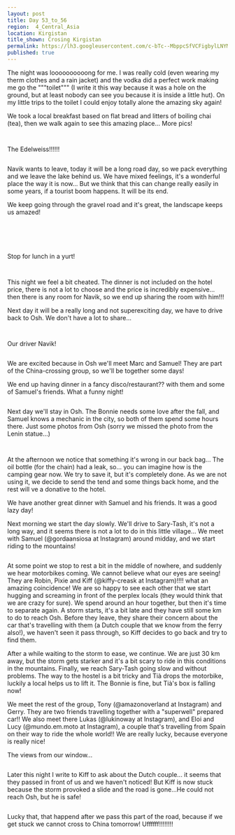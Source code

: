 ```yaml
---
layout: post
title: Day 53_to_56
region:  4_Central_Asia
location: Kirgistan
title_shown: Crosing Kirgistan
permalink: https://lh3.googleusercontent.com/c-bTc--MbppcSfVCFigbylLNYMOqqVV0JdlahW95TKQSuRgPnQ0gAGJzVLKaPBFOqnsKxaEc3UsEUidNAAiuI1pxvtEuPC_t5rDHWQ5THLy9JFSwDa2dGRtYxH-74wcnOjcucnudVXhzD748oBh_cKZhHBc6K-tewTtstftz-RDqS5DJoSkpq89myDiqBm6-OUGnxWM0qiV45f45OccVSVCgb0BCvq915eIqZLth0IdAun1qj0YlLY9iGHZtICUe2GU2tAGQXQ5mN3mFeY_uxYakEeLkU24CuIoMrxzUo9XdgaXpLmkZvqrvVx0kbnLn3mnfzRmoJ7BYMvrcR34TrNNpwWanVdsMqlxJpnZqhJzFlCm44LNZwHH6ghQCMbHEwVGszvt3_e6QHkc87WLjcdO8Jb6UOIziLpp_XDKJzyiOWxz47cemWoQ-jXSKUpE1z2kCgxo9i9FIyLEty7jE6ZrmATrMfpVUvPEH5oK5jSI4B5DJDUC0y0gxMRwrh2RJf30cU-Ae-G7zV-Wv4ySCJhYiQaJfqGxzFYvQrG3q1fSgX1GLk-82EVr_9HtvRub4IORrQ4WGgv-l7nCM0awcB8yEkQjZgDU9xocBMxX4XSuA1BW_WEwA-mLRa_kRinhLS-5yP5x4WuZLMeOKAeQWrevVIL2DZbAIujSmSgNxcKJsg6DNP92MMSLGZw4UjObczz848HFDB72HbgqIggE=w669-h502-no
published: true
---
```


The night was loooooooooong for me. I was really cold (even wearing my therm clothes and a rain jacket) and the vodka did a perfect work making me go the """toilet""" (I write it this way because it was a hole on the ground, but at least nobody can see you because it is inside a little hut). On my little trips to the toilet I could enjoy totally alone the amazing sky again!

We took a local breakfast based on flat bread and litters of boiling chai (tea), then we walk again to see this amazing place... More pics!

<p><a
href="https://lh3.googleusercontent.com/R9P4sYKHlses0zzN5s-8h7Y-IsfReA3iBFUwN4-i_TqlWKa29nEHfBHfIrZCV87zZRntRzLYE5bB--a_BImXdFnCLgZPxxKuDJe4wJUYr-_pdbC8ixEUKWH2BLAv6QRW_1boO3F53qR0kiiVOd0GwBucqugyTRDexSbFrdwxhfqIeWvtLoKzeY54IHPZcssAvmaNY7Ye40bkDKPP3NZZtjkm5H1P12ZODzLKnpd45oDFYbMSxE9HjmRSuQxqOXwjloC9td4eQ4NNhcBPyWm_K-Qw2UmOSjy0cwNAlfIwZ74s8jER8kIk74LqpIUe2vuGNq8Gx8xua1wzKz7wXIJoLsvvPewwaec2y9xdl5oQhTguIgNyS_XfEXknd8IMz6AYD0b7fFMrDrZg63qeSx-RLCzWXgzaj9dU4Sr4i5nn90HTPvvSMtQD3w5OvYtlNHxpV7uoCfQ0F0cdzNCR14pJKjfuX5vUwfQO8P9gFyor3lzjWXvd1PR-KbnDd_HU6wM8YPSsi4RWTLAT9Ay6hyqmK_swQ4_QXTNlaGR2f9u7McuJ68WNYov-GLagBnrks4ZO9saLlEbv23HYf82_WNAlh6NQfJxSsVLExwFUlLJiRlcbydC0-K679HEajc7BrQMIa-8vxR9XWq8EVKPfgnCguMKuaFh4e2apS9t9Tbx8NrqiQ9BmcpEUtFDD7w=w1052-h789-no"><img 
src="https://lh3.googleusercontent.com/R9P4sYKHlses0zzN5s-8h7Y-IsfReA3iBFUwN4-i_TqlWKa29nEHfBHfIrZCV87zZRntRzLYE5bB--a_BImXdFnCLgZPxxKuDJe4wJUYr-_pdbC8ixEUKWH2BLAv6QRW_1boO3F53qR0kiiVOd0GwBucqugyTRDexSbFrdwxhfqIeWvtLoKzeY54IHPZcssAvmaNY7Ye40bkDKPP3NZZtjkm5H1P12ZODzLKnpd45oDFYbMSxE9HjmRSuQxqOXwjloC9td4eQ4NNhcBPyWm_K-Qw2UmOSjy0cwNAlfIwZ74s8jER8kIk74LqpIUe2vuGNq8Gx8xua1wzKz7wXIJoLsvvPewwaec2y9xdl5oQhTguIgNyS_XfEXknd8IMz6AYD0b7fFMrDrZg63qeSx-RLCzWXgzaj9dU4Sr4i5nn90HTPvvSMtQD3w5OvYtlNHxpV7uoCfQ0F0cdzNCR14pJKjfuX5vUwfQO8P9gFyor3lzjWXvd1PR-KbnDd_HU6wM8YPSsi4RWTLAT9Ay6hyqmK_swQ4_QXTNlaGR2f9u7McuJ68WNYov-GLagBnrks4ZO9saLlEbv23HYf82_WNAlh6NQfJxSsVLExwFUlLJiRlcbydC0-K679HEajc7BrQMIa-8vxR9XWq8EVKPfgnCguMKuaFh4e2apS9t9Tbx8NrqiQ9BmcpEUtFDD7w=w1052-h789-no" class="oversize" alt=""></a></p>

<p><a
href="https://lh3.googleusercontent.com/VX5c6jeGYGSHQ-vvX1V6CT-4KLmQ888JrJwP0JmWu4j0S6BXVPbEuNuEBGTrPt76MlYgt4FqiXgPGDu_TjyMUyrQo30pF987bI9caWrbigIaQs7D16utUrrU3927qkbsxkcuMM4qUnmmZo6YmG3jRdkpjmtdz2vDUuWp4IWZ52ttF1gr_Cdy5AF46vOKIBvWKG9eVW0rW6gGbC1Qj1BbwMoKXVaL_rydQR56D7KvLRiShoiIxJY2d4cS8oGEWRdTYEKkP1PmYZVe92-YNTvzWVFPTJVIfcypeEvlWUE0otnVYPDDX1PzwcQ27n1a-EkuVIhgFVyRlcEebOCeJyOV92Y-1oIstSRfLWLxNY0EwNlo9rcQKjp1RJ8RrupLs1Gqv0Wgv_DSDbxj9blpREhwf34skE2ciRK6MiCcl2_XxVIWu5MDn-KUTKrrpCeqUZCslyUSokAZYYECFiwFfLjSIBEoQJefz2kIWMUNzkt42bIpOMXazqnqohUa8lwmdYpz3VaU8ECxQOlFaZGPSvIRuY5pUtf-0v_L810t48Z-uQwiE9B6IY4rQQXjUCqVsmemQ2336AMSm6tPHJ7Vl3vphrwo1uY-nYRUDv-AXMrc9RSbRfzEh3lNEfvQ5Ds-dQVZUGKQH26mU7Gl3n_0Yrqjfz5cii6R9zld7VJBS8KJDmCw5dO06hBk2N7KWg=w1052-h789-no"><img 
src="https://lh3.googleusercontent.com/VX5c6jeGYGSHQ-vvX1V6CT-4KLmQ888JrJwP0JmWu4j0S6BXVPbEuNuEBGTrPt76MlYgt4FqiXgPGDu_TjyMUyrQo30pF987bI9caWrbigIaQs7D16utUrrU3927qkbsxkcuMM4qUnmmZo6YmG3jRdkpjmtdz2vDUuWp4IWZ52ttF1gr_Cdy5AF46vOKIBvWKG9eVW0rW6gGbC1Qj1BbwMoKXVaL_rydQR56D7KvLRiShoiIxJY2d4cS8oGEWRdTYEKkP1PmYZVe92-YNTvzWVFPTJVIfcypeEvlWUE0otnVYPDDX1PzwcQ27n1a-EkuVIhgFVyRlcEebOCeJyOV92Y-1oIstSRfLWLxNY0EwNlo9rcQKjp1RJ8RrupLs1Gqv0Wgv_DSDbxj9blpREhwf34skE2ciRK6MiCcl2_XxVIWu5MDn-KUTKrrpCeqUZCslyUSokAZYYECFiwFfLjSIBEoQJefz2kIWMUNzkt42bIpOMXazqnqohUa8lwmdYpz3VaU8ECxQOlFaZGPSvIRuY5pUtf-0v_L810t48Z-uQwiE9B6IY4rQQXjUCqVsmemQ2336AMSm6tPHJ7Vl3vphrwo1uY-nYRUDv-AXMrc9RSbRfzEh3lNEfvQ5Ds-dQVZUGKQH26mU7Gl3n_0Yrqjfz5cii6R9zld7VJBS8KJDmCw5dO06hBk2N7KWg=w1052-h789-no" class="oversize" alt=""></a></p>

The Edelweiss!!!!!! 

<p><a
href="https://lh3.googleusercontent.com/JCJGYTT01KHJzBnw_7arXQ8FQyicjhD2jW9Kucx5YuS7VqhVkjXYPz-ng2Fo4aGDaNociN4RagquIWMGbupJxeZAOfXkVr66Q7WxvXw2QpGS9Z85ywAdu1X6St_qVUkU5v1uTQh3NHk78aAjdcoLF5rFvMCLuEafpRlgzIhfeoTtcRjbmGMV_UQN0_LfvApql4Q8zj25xOOVDk-kArmOefrhx8QIrhVBKR2S3weREM_8tZ3cvhUJeRNtrbO5bSTRlw3_WK9giQtvlCQWo3uTjuspgby9zvpNuOlCGlcspX9IDS21_UGyzzYhMjdbI5KQfaew766SY0jcIinv2t95lkWXEcAIR3pcRfYQHYebzy2Mqd0q_ZemnGkAkfed_5MJekeftCC1slwiVqFAMWKOXNPH1Y8HsXMs_yEOKbMte5eh_O35o98fBv_f6e9boMU9sjpuTVS9BrkYiJW3nx6hZlvuxpQxfvgmjRMefLO1LHNRJa72lIABnmBE82loYJochPj3JWxRDBF8kgZXS74Qyb5l_GiP7_co54FBGnfMj85xH_Avdkcyl3JWWM-xRNtiQdV7xh3E3IRYiIepV-UFhCOpzQQ80VKj-CMN6lecuwTFZMNzaiiQ6Xn2rqkVmh2nZdkHuLaeTehJAeKr2lGN3fHBhLxVICwd5egLtqCecUiUPtIlRaZSEtbjuw=w1052-h789-no"><img 
src="https://lh3.googleusercontent.com/JCJGYTT01KHJzBnw_7arXQ8FQyicjhD2jW9Kucx5YuS7VqhVkjXYPz-ng2Fo4aGDaNociN4RagquIWMGbupJxeZAOfXkVr66Q7WxvXw2QpGS9Z85ywAdu1X6St_qVUkU5v1uTQh3NHk78aAjdcoLF5rFvMCLuEafpRlgzIhfeoTtcRjbmGMV_UQN0_LfvApql4Q8zj25xOOVDk-kArmOefrhx8QIrhVBKR2S3weREM_8tZ3cvhUJeRNtrbO5bSTRlw3_WK9giQtvlCQWo3uTjuspgby9zvpNuOlCGlcspX9IDS21_UGyzzYhMjdbI5KQfaew766SY0jcIinv2t95lkWXEcAIR3pcRfYQHYebzy2Mqd0q_ZemnGkAkfed_5MJekeftCC1slwiVqFAMWKOXNPH1Y8HsXMs_yEOKbMte5eh_O35o98fBv_f6e9boMU9sjpuTVS9BrkYiJW3nx6hZlvuxpQxfvgmjRMefLO1LHNRJa72lIABnmBE82loYJochPj3JWxRDBF8kgZXS74Qyb5l_GiP7_co54FBGnfMj85xH_Avdkcyl3JWWM-xRNtiQdV7xh3E3IRYiIepV-UFhCOpzQQ80VKj-CMN6lecuwTFZMNzaiiQ6Xn2rqkVmh2nZdkHuLaeTehJAeKr2lGN3fHBhLxVICwd5egLtqCecUiUPtIlRaZSEtbjuw=w1052-h789-no" class="oversize" alt=""></a></p>

Navik wants to leave, today it will be a long road day, so we pack everything and we leave the lake behind us. We have mixed feelings, it's a wonderful place the way it is now... But we think that this can change really easily in some years, if a tourist boom happens. It will be its end.

We keep going through the gravel road and it's great, the landscape keeps us amazed!

<p><a
href="https://lh3.googleusercontent.com/-J4Lco8wh_Hyc-MntPoWBFaZGElMAn2JNNlktCENZQcJcwP43-hCJYouplmulm62N9wwPd9VCzrWhvtlpSgZCL5nOMx-VjPOuYti1oZm-p3zjjBB6sYGbbAZylJj2YhpnuWmVgy34LLZCkgMIH5tz69lTlVNeoDVq1Bg0YvefzDIT_w4JlLd2mMRq03RFS20nyxlpjuMf_aXMoyc1HzdECtWD8X75BA3llKxyM9p-AvnK52KMnAjgMBdB0atoDM4QpxnsOUaUsA1bQFJkod9mlOyc5bxPquYrqLVoUmWFshd8E46EhaRDSAU2O9KDSoy9JHkmZeyq5PN69tQ6YgDxOUrzmutUeCJ27APzdqdLMLuKtXj6lfI8nocxyu1Rmnogxnvgv8_tCmeVGacgwGZopwPwFPelGhnw4cMkCevctC1D4_EYf3MonJsQkmCHgtGiQoItIBrp_5jkYSFwQ4jMVxN7dhaVQu4DE8UTbU5j71-KcZ9vI6DzQAJGOTst0i6FVNJkiXVJkhv21a1zuhPsy2DtsD99z__ccV5evdp958ckzCeZqyHsYXXhm9GmxC-ai4lvO-PriqWxgzBzoh0lk3Siq1Y72xn-Eg87cOn8P7mFOo8m3mfM8EjFgthJBA3fGB4aJ1kXpbVLt_b0H9XdmxsF-tVxbaAefmQwlga2n7ZvIb9d_GLL-M2pA=w840-h630-no"><img 
src="https://lh3.googleusercontent.com/-J4Lco8wh_Hyc-MntPoWBFaZGElMAn2JNNlktCENZQcJcwP43-hCJYouplmulm62N9wwPd9VCzrWhvtlpSgZCL5nOMx-VjPOuYti1oZm-p3zjjBB6sYGbbAZylJj2YhpnuWmVgy34LLZCkgMIH5tz69lTlVNeoDVq1Bg0YvefzDIT_w4JlLd2mMRq03RFS20nyxlpjuMf_aXMoyc1HzdECtWD8X75BA3llKxyM9p-AvnK52KMnAjgMBdB0atoDM4QpxnsOUaUsA1bQFJkod9mlOyc5bxPquYrqLVoUmWFshd8E46EhaRDSAU2O9KDSoy9JHkmZeyq5PN69tQ6YgDxOUrzmutUeCJ27APzdqdLMLuKtXj6lfI8nocxyu1Rmnogxnvgv8_tCmeVGacgwGZopwPwFPelGhnw4cMkCevctC1D4_EYf3MonJsQkmCHgtGiQoItIBrp_5jkYSFwQ4jMVxN7dhaVQu4DE8UTbU5j71-KcZ9vI6DzQAJGOTst0i6FVNJkiXVJkhv21a1zuhPsy2DtsD99z__ccV5evdp958ckzCeZqyHsYXXhm9GmxC-ai4lvO-PriqWxgzBzoh0lk3Siq1Y72xn-Eg87cOn8P7mFOo8m3mfM8EjFgthJBA3fGB4aJ1kXpbVLt_b0H9XdmxsF-tVxbaAefmQwlga2n7ZvIb9d_GLL-M2pA=w840-h630-no" class="oversize" alt=""></a></p>

<p><a
href="https://lh3.googleusercontent.com/0yBVp0CxftDTlBWMAo5xfNClmw4gPyw-ukrgFPE_l2OBdJl5dizWTiHg_LWhgiZ6HcH942Xirf1ySjI39sKn8b8mX_kJb6_-HVZ2a001ZNS2jOrTgZKOiUy_uAyaen0Bjc0ZSnoc5H3ck0J5QAjwhGcnZKqYviO2UwtbbA_LIM36r4J_UrWIJNiEqMOSQcIwCGJlougpPbMzkeUYUptdzDdNjCSiJdNJgLN5RUNk1yyluTe5uQQDm9adCGFljHX4If_dSw3V55LqWf34EamLpuQyb5wWBgX5S6pLOvLLWkTl3ZkMGY7L3R5YyLoE6aN3KEFeuiu2P1IoRXlvsVc7AfF3-xA4ZWAyweKduaQtSISHqntNcuOCgnRehMki7J66GZ9D4CwUxqdKfkk9CTHSSHvr88aMm7l3AvLBIGy-I_qQFgIuTOIyE7mGYtVCd79SmzqvpUa1THVByvSdoAN7OUmKiiI1IgcxRNIOvgX4u872ha_x3EE5uIB5EduLGb5rDzt65yslK65A083fJ3_l08C7IdlfjDjMClGKHGJ8i3OpbMmMD2AA7vwy_Gwa_lfZnDlS0AEXgZxwX1mAJW4G_W1405Szzww5SFV6DpHc9cly4Z0lTELoCD3K9ZPzaAOtIW9LSOlGo2kggxZUyrk9wsc8MaIRtSR4Wm9PTjSJFBmxQyew6_GgDiYb6A=w1052-h789-no"><img 
src="https://lh3.googleusercontent.com/0yBVp0CxftDTlBWMAo5xfNClmw4gPyw-ukrgFPE_l2OBdJl5dizWTiHg_LWhgiZ6HcH942Xirf1ySjI39sKn8b8mX_kJb6_-HVZ2a001ZNS2jOrTgZKOiUy_uAyaen0Bjc0ZSnoc5H3ck0J5QAjwhGcnZKqYviO2UwtbbA_LIM36r4J_UrWIJNiEqMOSQcIwCGJlougpPbMzkeUYUptdzDdNjCSiJdNJgLN5RUNk1yyluTe5uQQDm9adCGFljHX4If_dSw3V55LqWf34EamLpuQyb5wWBgX5S6pLOvLLWkTl3ZkMGY7L3R5YyLoE6aN3KEFeuiu2P1IoRXlvsVc7AfF3-xA4ZWAyweKduaQtSISHqntNcuOCgnRehMki7J66GZ9D4CwUxqdKfkk9CTHSSHvr88aMm7l3AvLBIGy-I_qQFgIuTOIyE7mGYtVCd79SmzqvpUa1THVByvSdoAN7OUmKiiI1IgcxRNIOvgX4u872ha_x3EE5uIB5EduLGb5rDzt65yslK65A083fJ3_l08C7IdlfjDjMClGKHGJ8i3OpbMmMD2AA7vwy_Gwa_lfZnDlS0AEXgZxwX1mAJW4G_W1405Szzww5SFV6DpHc9cly4Z0lTELoCD3K9ZPzaAOtIW9LSOlGo2kggxZUyrk9wsc8MaIRtSR4Wm9PTjSJFBmxQyew6_GgDiYb6A=w1052-h789-no" class="oversize" alt=""></a></p>

<p><a
href="https://lh3.googleusercontent.com/WaSiSfgjinONqViUEpYnBCWnHEuP3ydxcJ0Q42NxtEQYgFO29Wo50r3n9IlWNb-Vc5pWWvJfv_ssu2yDTYBw5X0Vt0A--5YthoAbnQS61KzOI6gpm-IrfTk4vd2zsrzzLV7lzY-711DL_cnivasZn6F7BnY9HBdlCAF9s-S7Xn3Z4Fq4tR4hStMv8-F3fBR6LOxYSA9eFBOnvBqjKxlcWkXvUSxw7MxUwxMVEWi-8WHGu2fv-yvWcATS4xfSNz0SKHGWDqbEhqKpuo_FC5s_Hg3r5rldC-ETXU51nPYqfjfoRSIUG4ELu03bIwg8Yy3o3WSPzLSgMGO30zC-m0l-YHDTO4R8UlicrPJQA8lq4JlvWTSHZKrkJlGKb_Pjsa37EleKUgOogoeBwLUdNG9zTx0CTEUrP_klaxL2OWDCmYX_KCZYpPNBFWnnlaiIc1oTCCe0jf21pQ_f9A5cqTiEPd8wVCLvWYtmzhU_mqGR9SqbvQ1keoVB9oYU4rK2VU4Yi9wwdxELeiy_QG_vM1dQonoxPVVW9Va5xCLenC1_qvCs_cUKLjsFH5B6cF9Zxsd_82xMMDGDxnU-KdS5KmhhJz99aURdlQlBDH515V63OqHXFYhDaWj3_JPSWzS783BAcrw_uGOqu6k9sCIHj9NBDhGEGsvhSGvYijylYTsMLvs6-nvseHcYmjH7Jg=w1052-h789-no"><img 
src="https://lh3.googleusercontent.com/WaSiSfgjinONqViUEpYnBCWnHEuP3ydxcJ0Q42NxtEQYgFO29Wo50r3n9IlWNb-Vc5pWWvJfv_ssu2yDTYBw5X0Vt0A--5YthoAbnQS61KzOI6gpm-IrfTk4vd2zsrzzLV7lzY-711DL_cnivasZn6F7BnY9HBdlCAF9s-S7Xn3Z4Fq4tR4hStMv8-F3fBR6LOxYSA9eFBOnvBqjKxlcWkXvUSxw7MxUwxMVEWi-8WHGu2fv-yvWcATS4xfSNz0SKHGWDqbEhqKpuo_FC5s_Hg3r5rldC-ETXU51nPYqfjfoRSIUG4ELu03bIwg8Yy3o3WSPzLSgMGO30zC-m0l-YHDTO4R8UlicrPJQA8lq4JlvWTSHZKrkJlGKb_Pjsa37EleKUgOogoeBwLUdNG9zTx0CTEUrP_klaxL2OWDCmYX_KCZYpPNBFWnnlaiIc1oTCCe0jf21pQ_f9A5cqTiEPd8wVCLvWYtmzhU_mqGR9SqbvQ1keoVB9oYU4rK2VU4Yi9wwdxELeiy_QG_vM1dQonoxPVVW9Va5xCLenC1_qvCs_cUKLjsFH5B6cF9Zxsd_82xMMDGDxnU-KdS5KmhhJz99aURdlQlBDH515V63OqHXFYhDaWj3_JPSWzS783BAcrw_uGOqu6k9sCIHj9NBDhGEGsvhSGvYijylYTsMLvs6-nvseHcYmjH7Jg=w1052-h789-no" class="oversize" alt=""></a></p>

<p><a
href="https://lh3.googleusercontent.com/zj_J6257zZV3bU5I0QN-Ki76sEB-doFOdSvrUluS007pfhg_bz6h88J-G0wZ_JVX8bg9KfGqaIRQWhbwq-DUJn0oWd6uyxE4MqWnkXiZdssSquzEoAqisnltg-If3hjKXa1p9bTVFcCCaMycNjSsbL3VDa8Qlt6eguSey0tYWQ7lpUW5ZegXhqMQ__3IBEthAhN6yXFyEMTuXYxJw5hzzas6UduELCWS6Gt9iJR19CuD4oiia0y-mCEIcyLXL9YHOFt3ysf4V-_dbSJotA5Ks7VHicmPsQfYzYWu6tI9bdDurpWmNP6NCA0QuUCu6FaffhfF3NqXFQ1XL1K6Q-S3P2r1FMCFQHcbYYIyBMuE3uQm4p7TNCgMeWySGBtQUNNJNvs10mG7TJgEEAFgR0dzd5IFhNQBhZIb6cs80BMsr_MmyikjFeDS4d7hqlpPqmqafAidJ76-3stPU2xTDkojIxIMTQYSxFHwaAryYDHlkEQTXGmz1E2Wk28snUdHccB6oZ-QyUSEfK6ejFvIXhYjRVKKF5W61tK6hWA3zYt-Ef7l0i957-tHXSJUUuEOyQyJg288F3MoqdQHlLXrXkEsZGQFlJ2zDsQWzZKJ5oyrCOncU_iv_CzxRWNPEbkd2kfi42LHyK5Q5FEgdAV6e-ms89ouoLV7l2FeiY26VV8tEklLOdR2QI7pMFLpcg=w840-h630-no"><img 
src="https://lh3.googleusercontent.com/zj_J6257zZV3bU5I0QN-Ki76sEB-doFOdSvrUluS007pfhg_bz6h88J-G0wZ_JVX8bg9KfGqaIRQWhbwq-DUJn0oWd6uyxE4MqWnkXiZdssSquzEoAqisnltg-If3hjKXa1p9bTVFcCCaMycNjSsbL3VDa8Qlt6eguSey0tYWQ7lpUW5ZegXhqMQ__3IBEthAhN6yXFyEMTuXYxJw5hzzas6UduELCWS6Gt9iJR19CuD4oiia0y-mCEIcyLXL9YHOFt3ysf4V-_dbSJotA5Ks7VHicmPsQfYzYWu6tI9bdDurpWmNP6NCA0QuUCu6FaffhfF3NqXFQ1XL1K6Q-S3P2r1FMCFQHcbYYIyBMuE3uQm4p7TNCgMeWySGBtQUNNJNvs10mG7TJgEEAFgR0dzd5IFhNQBhZIb6cs80BMsr_MmyikjFeDS4d7hqlpPqmqafAidJ76-3stPU2xTDkojIxIMTQYSxFHwaAryYDHlkEQTXGmz1E2Wk28snUdHccB6oZ-QyUSEfK6ejFvIXhYjRVKKF5W61tK6hWA3zYt-Ef7l0i957-tHXSJUUuEOyQyJg288F3MoqdQHlLXrXkEsZGQFlJ2zDsQWzZKJ5oyrCOncU_iv_CzxRWNPEbkd2kfi42LHyK5Q5FEgdAV6e-ms89ouoLV7l2FeiY26VV8tEklLOdR2QI7pMFLpcg=w840-h630-no" class="oversize" alt=""></a></p>

<p><a
href="https://lh3.googleusercontent.com/XIbL-8xaVj1ftjjB1LeVYyehN9CncyR1o5ylo5_IOcix3yjk7mo9PZw0KYrzsG1xCijIPN261ND_C7gX9jKlKkdZVyUMIw7lv7E7RRiPHky81uIikFXBAMG87ZooarfpdTy0ivo38zjPoGjGS8ICjmys4Fjy-7IVKzAOq_O6xyMgejxoC2NrvnzkrAVJWTKwkj_UQ7P86sYkrKnopKYwehtrwD6YyH1MzP-bWCJDkAr0Zz8zV3tTtm-KT-apbxtMWNncDNaGvUcmQEmcBn-LrrPtnf9PKFySp-4p1uBy-fvu0yhPWlDdOzZpm16yBO325VK2XUPbQ53ajNfrQaidnhcfE1z5L-Z2jQK8ICKVpUhfSFhtAMi-G4PqN5ShrfOT3hGqiM9BsLk--lkNRBFrONtS04Gd1oSxfvDQctuhQygy9aiJlhrPeHXGztWERDLxMx6yR6nwAZK9snxZC5DRcB4IPJIiy0ovgUe4hrnwnT4AvyPgePyWsmJtyKHAeHmd5Y_88JAoSivlYV9jbbPyiAu2_h_bgQsKeEGUiNPQ2Lrzf49Sazhxg9rJ4aVhjbVlBe9XsDC1PPDYUNBr4x2VEGXmD_2EHfslonYENKGJMiJS0gGz2lal5e1QVnZ1O1_gr3sTZKTojz_-5kONL0ZkZB6HuFYB79PyKduNl2Xo7GkOr6tAhyFW-cjUsA=w840-h630-no"><img 
src="https://lh3.googleusercontent.com/XIbL-8xaVj1ftjjB1LeVYyehN9CncyR1o5ylo5_IOcix3yjk7mo9PZw0KYrzsG1xCijIPN261ND_C7gX9jKlKkdZVyUMIw7lv7E7RRiPHky81uIikFXBAMG87ZooarfpdTy0ivo38zjPoGjGS8ICjmys4Fjy-7IVKzAOq_O6xyMgejxoC2NrvnzkrAVJWTKwkj_UQ7P86sYkrKnopKYwehtrwD6YyH1MzP-bWCJDkAr0Zz8zV3tTtm-KT-apbxtMWNncDNaGvUcmQEmcBn-LrrPtnf9PKFySp-4p1uBy-fvu0yhPWlDdOzZpm16yBO325VK2XUPbQ53ajNfrQaidnhcfE1z5L-Z2jQK8ICKVpUhfSFhtAMi-G4PqN5ShrfOT3hGqiM9BsLk--lkNRBFrONtS04Gd1oSxfvDQctuhQygy9aiJlhrPeHXGztWERDLxMx6yR6nwAZK9snxZC5DRcB4IPJIiy0ovgUe4hrnwnT4AvyPgePyWsmJtyKHAeHmd5Y_88JAoSivlYV9jbbPyiAu2_h_bgQsKeEGUiNPQ2Lrzf49Sazhxg9rJ4aVhjbVlBe9XsDC1PPDYUNBr4x2VEGXmD_2EHfslonYENKGJMiJS0gGz2lal5e1QVnZ1O1_gr3sTZKTojz_-5kONL0ZkZB6HuFYB79PyKduNl2Xo7GkOr6tAhyFW-cjUsA=w840-h630-no" class="oversize" alt=""></a></p>

Stop for lunch in a yurt!

<p><a
href="https://lh3.googleusercontent.com/wNBJ8w0pdosOjyOPJLI0Z_DU2kExyb6KXWoAKvXHJzftypU6Nw5OKZ5aj5ZB5u1lZzqTHKhNkN8j3j4ncK5snGjAF3CSV2YuJfem-UjulmCuvC4EtR4SQ9mIeq1IGAv2P-ANl-NZlzHSLsh7XY8Pb6CKfyXhvxS8e_GkiPHJtAl97MT8drQTzVoc-Vi5lKFMZyqA_9PhBVbNlqEeCpEuqxfBbOgo14ZhRpUtkCaIuy8YsUpsSG-Ekcabp5Zpti8h39PPAxKIm-_EqNTcwwKP5pG-ACh_YnRZ0NT4rcj-9GjyxeFLlmQ8h4rzWOCfOP_1INEoZCBtbSKLjvW_WtYM3LPkVUfD0Ar6yX83q89mQWxbFHDj94vaNuRrKSeyE0lKhXSzE_kyoxRsvi8U1oHIPsUy9hvXpqNX0UmvXD3ZG34Vqk6OVj2BIKVPHSfvunlqytmtO7C1JpJY3rD8cYoX0NHeZHw7A2E381SDUWAE3zi7qwjdUm0lSottze5pW52zYr8EArHq3ggSEbhXwA9YDmRQ7G9nSNIJr4zaUS296UDM5zxiGRb2CEWDBAgImurHnN6xE3UkGw8z9RQeDjQ1nuWY17_kKmmpzNgbZNMkbyvUO_J6CyWfQqxyAc8tML4q3tO0kEFzJLovxsL8lxCtzyg0CrQA1S-5QXndhr9Pr-hMCqEC8d6QLa9VUw=w840-h630-no"><img 
src="https://lh3.googleusercontent.com/wNBJ8w0pdosOjyOPJLI0Z_DU2kExyb6KXWoAKvXHJzftypU6Nw5OKZ5aj5ZB5u1lZzqTHKhNkN8j3j4ncK5snGjAF3CSV2YuJfem-UjulmCuvC4EtR4SQ9mIeq1IGAv2P-ANl-NZlzHSLsh7XY8Pb6CKfyXhvxS8e_GkiPHJtAl97MT8drQTzVoc-Vi5lKFMZyqA_9PhBVbNlqEeCpEuqxfBbOgo14ZhRpUtkCaIuy8YsUpsSG-Ekcabp5Zpti8h39PPAxKIm-_EqNTcwwKP5pG-ACh_YnRZ0NT4rcj-9GjyxeFLlmQ8h4rzWOCfOP_1INEoZCBtbSKLjvW_WtYM3LPkVUfD0Ar6yX83q89mQWxbFHDj94vaNuRrKSeyE0lKhXSzE_kyoxRsvi8U1oHIPsUy9hvXpqNX0UmvXD3ZG34Vqk6OVj2BIKVPHSfvunlqytmtO7C1JpJY3rD8cYoX0NHeZHw7A2E381SDUWAE3zi7qwjdUm0lSottze5pW52zYr8EArHq3ggSEbhXwA9YDmRQ7G9nSNIJr4zaUS296UDM5zxiGRb2CEWDBAgImurHnN6xE3UkGw8z9RQeDjQ1nuWY17_kKmmpzNgbZNMkbyvUO_J6CyWfQqxyAc8tML4q3tO0kEFzJLovxsL8lxCtzyg0CrQA1S-5QXndhr9Pr-hMCqEC8d6QLa9VUw=w840-h630-no" class="oversize" alt=""></a></p>

<p><a
href="https://lh3.googleusercontent.com/p33ckQyvxd_SugrkSYikipzGl8c8j0Mk8CZO9aRDOMpogsst1qVjt1XhG1K9bbOR3RjNByFpx7rxLCoxfYvdiV3XWL60nmFDUIsiOhdioU4It9se7dLO0lZun500hAwV7qjOsIKP8gWyf6KDWb02Vubz57g4W47q5Ej5bbwAx1EZ4RjrZsd3wWvxCJzy6zuwa-GAZYl_J5F_CCs4TiNOi0tzo3ld3l_eCdWR1fPnAL7yZCNHVXq0MCoX5Snhu0J0zZUsRBy7qbHH1QmIq28ItuDP3YvBzHly3XNDkps-NDMz2vZ6iRFMP-75hE1IWKfWQs1A2xKvHhRav13M8Ohdbg7CXgf7VBSrAmTJRNewkvvCb8vPAGB35_k5ooBQERwZey1eBqY7WopZ3mMLjPxPKU-w32LbkQZ6Z-tom3RV6cGoLfteuX8P52bhS_8uDG-4d9kxyjkwhsdt49H5byEzx3UuXH6WvXIpgxyeGv0P7yMoiWCnPhPvJ5YXQYkEh-K_NZ4aaNYrAxH2jC77GULxSBHKmJYuacZRte8r9nQkkh_JZnNBbZ-J1gRoQsZc_lNUh6y4zb4aE5vqYN7VV4jxqTlWoGkQ8t7tIBrOMhJe5JmeR4xkXUkXtplSndef_a-3BS7we3J9OZYSpADK_M8yB3GUVm5LRFTzwPtutIhrowW0h2Kh3VFLT7SNPw=w840-h630-no"><img 
src="https://lh3.googleusercontent.com/p33ckQyvxd_SugrkSYikipzGl8c8j0Mk8CZO9aRDOMpogsst1qVjt1XhG1K9bbOR3RjNByFpx7rxLCoxfYvdiV3XWL60nmFDUIsiOhdioU4It9se7dLO0lZun500hAwV7qjOsIKP8gWyf6KDWb02Vubz57g4W47q5Ej5bbwAx1EZ4RjrZsd3wWvxCJzy6zuwa-GAZYl_J5F_CCs4TiNOi0tzo3ld3l_eCdWR1fPnAL7yZCNHVXq0MCoX5Snhu0J0zZUsRBy7qbHH1QmIq28ItuDP3YvBzHly3XNDkps-NDMz2vZ6iRFMP-75hE1IWKfWQs1A2xKvHhRav13M8Ohdbg7CXgf7VBSrAmTJRNewkvvCb8vPAGB35_k5ooBQERwZey1eBqY7WopZ3mMLjPxPKU-w32LbkQZ6Z-tom3RV6cGoLfteuX8P52bhS_8uDG-4d9kxyjkwhsdt49H5byEzx3UuXH6WvXIpgxyeGv0P7yMoiWCnPhPvJ5YXQYkEh-K_NZ4aaNYrAxH2jC77GULxSBHKmJYuacZRte8r9nQkkh_JZnNBbZ-J1gRoQsZc_lNUh6y4zb4aE5vqYN7VV4jxqTlWoGkQ8t7tIBrOMhJe5JmeR4xkXUkXtplSndef_a-3BS7we3J9OZYSpADK_M8yB3GUVm5LRFTzwPtutIhrowW0h2Kh3VFLT7SNPw=w840-h630-no" class="oversize" alt=""></a></p>

This night we feel a bit cheated. The dinner is not included on the hotel price, there is not a lot to choose and the price is incredibly expensive... then there is any room for Navik, so we end up sharing the room with him!!!

Next day it will be a really long and not superexciting day, we have to drive back to Osh. We don't have a lot to share...

<p><a
href="https://lh3.googleusercontent.com/7jZYyxflsqFq7WbUT05Jg-dMyKZUQmvcCA5xJQ354XXXthv-3KUQd3hLthGBGQS8PM4oTGIXknd_sp6Z_tFA53PVogw90l3E1EHYc7VBgSXtE7GeOahjQfdJqYyEZkbmkWtcRFo14KIUoMcnf2Et_ClfH5g43Ffg1gwIjdpOhcrtR2nhTu1nhEn6vlk5WQetJf53lyf9d80ELmvM1RJfmbr2a3tDFq_gJU3AmzfWBlzZlr4e_6Ueo_oGmGi3DjhfZS0TMOtR8RItBoiws7PnO6M7SMp1uGPh-dKta8IgXfERslUAM9_l_V4lNBG3HGMg2FDr4nx38sxMMf52AurDCGc8_BNQ4A30psbrV_Ai5sZ4rm9PM8PWR0b6hlvznqCSD15zK5kZQAUADjMveUalDie6wt80LcWLtlWCWPqvAHkRMH9nqzpccAjJaK34dztizLgNsJ0oJ3RilZMkHb1u2p0EaypOyWpaGdyb52jGGkh3F6fWaiJsa8F2d7Efe5uGV8jfVjf2HGk_-4pPIRCjeND-fm8XHAPLt2sjZ0PPqbdaua42ccga4RZZ1UyRCBYeIptd6Mox3BTXNrNB4hH8z58aqc7fi3uuFPSkty9-pivHukxcLNXGEnmdNLAFGug3ZT_NZZ8Rp4e3DMZGw2znGluG7Wp4rmbw0KaUaqO4tpuqy_XJx5s0xX5a3A=w840-h630-no"><img 
src="https://lh3.googleusercontent.com/7jZYyxflsqFq7WbUT05Jg-dMyKZUQmvcCA5xJQ354XXXthv-3KUQd3hLthGBGQS8PM4oTGIXknd_sp6Z_tFA53PVogw90l3E1EHYc7VBgSXtE7GeOahjQfdJqYyEZkbmkWtcRFo14KIUoMcnf2Et_ClfH5g43Ffg1gwIjdpOhcrtR2nhTu1nhEn6vlk5WQetJf53lyf9d80ELmvM1RJfmbr2a3tDFq_gJU3AmzfWBlzZlr4e_6Ueo_oGmGi3DjhfZS0TMOtR8RItBoiws7PnO6M7SMp1uGPh-dKta8IgXfERslUAM9_l_V4lNBG3HGMg2FDr4nx38sxMMf52AurDCGc8_BNQ4A30psbrV_Ai5sZ4rm9PM8PWR0b6hlvznqCSD15zK5kZQAUADjMveUalDie6wt80LcWLtlWCWPqvAHkRMH9nqzpccAjJaK34dztizLgNsJ0oJ3RilZMkHb1u2p0EaypOyWpaGdyb52jGGkh3F6fWaiJsa8F2d7Efe5uGV8jfVjf2HGk_-4pPIRCjeND-fm8XHAPLt2sjZ0PPqbdaua42ccga4RZZ1UyRCBYeIptd6Mox3BTXNrNB4hH8z58aqc7fi3uuFPSkty9-pivHukxcLNXGEnmdNLAFGug3ZT_NZZ8Rp4e3DMZGw2znGluG7Wp4rmbw0KaUaqO4tpuqy_XJx5s0xX5a3A=w840-h630-no" class="oversize" alt=""></a></p>

<p><a
href="https://lh3.googleusercontent.com/mClSVpBocbNlp47zGrogip02Cy7DC-TUPakzzc9YmV1m1EOHDYgJEOHewWrxoES4pPPDizwH4j9Xra5_aeRwX05kJJ3DICNY-PGUtudti4EuwEVndjZmwZaJQizbvvlalY7I9DeWYGNzIC363RK-M1mnQlbNmuXqFB9AtFM9L9nG15xeeDUXIztD2CdifbUwavF5Sdus86iRHNsLhit4vypJ-GcvePCev_IUjnQGuM8GsaHbytY22ap4uQC-M-E7jY_S6uaYV8WKyRZQUzGHgU7S3zGbchbMTEVJR6w7P_J_XvRXyNThg1nDHhBOB-jliF6jrgRRKVT_JlxsWQlDWRrw-7Fr88CUIa7PAd_6av-SSdoTEcUmhjCcutf0G0aKVT9URzC8FEGxm524ZGdubKI_dc2R-E2XYmjY5OJOie1fyX2xizLPm3n84iNajZz8D9GXxzo_buBFRBnCfy4pXMb36ym43j9xE-IoUSYZWPQqkPJpak1_fZvf0YekRSUrxq90BzpmhEe75Ou8MlyyQhiaJVg9WizgUVVz7PgiFNlvjzKb8WGi1bA03EDA2nCzTmwqhuvt0aaSW7pW0AALJzHyLEHIM5QT7y7iteI5n9YJlJwe_YOBT-0yGxBDAQyQLFxcGLPIbcNSApHZNO2HSUp7aN2w5UlSSTb2Qg58am9rfg7L7y5UK7cQJw=w1052-h789-no"><img 
src="https://lh3.googleusercontent.com/mClSVpBocbNlp47zGrogip02Cy7DC-TUPakzzc9YmV1m1EOHDYgJEOHewWrxoES4pPPDizwH4j9Xra5_aeRwX05kJJ3DICNY-PGUtudti4EuwEVndjZmwZaJQizbvvlalY7I9DeWYGNzIC363RK-M1mnQlbNmuXqFB9AtFM9L9nG15xeeDUXIztD2CdifbUwavF5Sdus86iRHNsLhit4vypJ-GcvePCev_IUjnQGuM8GsaHbytY22ap4uQC-M-E7jY_S6uaYV8WKyRZQUzGHgU7S3zGbchbMTEVJR6w7P_J_XvRXyNThg1nDHhBOB-jliF6jrgRRKVT_JlxsWQlDWRrw-7Fr88CUIa7PAd_6av-SSdoTEcUmhjCcutf0G0aKVT9URzC8FEGxm524ZGdubKI_dc2R-E2XYmjY5OJOie1fyX2xizLPm3n84iNajZz8D9GXxzo_buBFRBnCfy4pXMb36ym43j9xE-IoUSYZWPQqkPJpak1_fZvf0YekRSUrxq90BzpmhEe75Ou8MlyyQhiaJVg9WizgUVVz7PgiFNlvjzKb8WGi1bA03EDA2nCzTmwqhuvt0aaSW7pW0AALJzHyLEHIM5QT7y7iteI5n9YJlJwe_YOBT-0yGxBDAQyQLFxcGLPIbcNSApHZNO2HSUp7aN2w5UlSSTb2Qg58am9rfg7L7y5UK7cQJw=w1052-h789-no" class="oversize" alt=""></a></p>

Our driver Navik!

<p><a
href="https://lh3.googleusercontent.com/J_NMIW3KMJ53CM7UamGZl1f4bQ8jzgIMosBdT2WIWEnmww3Z3yBuzeq9UVhwBa3QJX2Cjp4FDHr3OeXKQhYHviwGlWIFZBpI8kKrjrHZ3N3WhhIhcYnl1kWaT3jgCVTbfKJhU_EHd7lD-y9mrUUQxPY1zqTvsBR-4R0zTbBPTifdAtGg_ZesYEJEeQIzULAtCH706c5Cz8k-KQwdkg7NSseJhKjmNTHUnElCulgwmQk454DDmuECZAn5knXTtYQ9U_qHwEeTaaG3xDUB0nk8dtONtZ1WOtn7NZeKvz_l1Br6A2b1k2E1-7y9E2zoAO197pyLXU9lKpfYedbBC_a_OhGoWarWbxpVfg3EVQGpKmZATxrYSnzNP2rEACE0e97IQNz84671mSYCYsLs6TZChJqY0zCT6xiEQAbHHWKuPnFXHGtqH8gAid1-x4ayAAPap9OCVvJWOvaKA_0Yi7Hugza7v2O1PP1Yobx5dpwBe7rOQQn-anpWGmzdg8P0pMCwnRtA6qiqbYB8zQXyiyM4tHwfPv1Z48NhoAniGjcr7jhtelkdskqRoRdUcm8cHDuhVli2anW6kjx2x_a-a6d35CMG5PY1cjvbpHbWh8HbHkYBrfAKtFtImqYBesQDu6BCejEJ8adtwsO7aYM1DIkDAnU-1AolGffTOj-qrAZdVXPYAT11y_uvQjBBpg=w840-h630-no"><img 
src="https://lh3.googleusercontent.com/J_NMIW3KMJ53CM7UamGZl1f4bQ8jzgIMosBdT2WIWEnmww3Z3yBuzeq9UVhwBa3QJX2Cjp4FDHr3OeXKQhYHviwGlWIFZBpI8kKrjrHZ3N3WhhIhcYnl1kWaT3jgCVTbfKJhU_EHd7lD-y9mrUUQxPY1zqTvsBR-4R0zTbBPTifdAtGg_ZesYEJEeQIzULAtCH706c5Cz8k-KQwdkg7NSseJhKjmNTHUnElCulgwmQk454DDmuECZAn5knXTtYQ9U_qHwEeTaaG3xDUB0nk8dtONtZ1WOtn7NZeKvz_l1Br6A2b1k2E1-7y9E2zoAO197pyLXU9lKpfYedbBC_a_OhGoWarWbxpVfg3EVQGpKmZATxrYSnzNP2rEACE0e97IQNz84671mSYCYsLs6TZChJqY0zCT6xiEQAbHHWKuPnFXHGtqH8gAid1-x4ayAAPap9OCVvJWOvaKA_0Yi7Hugza7v2O1PP1Yobx5dpwBe7rOQQn-anpWGmzdg8P0pMCwnRtA6qiqbYB8zQXyiyM4tHwfPv1Z48NhoAniGjcr7jhtelkdskqRoRdUcm8cHDuhVli2anW6kjx2x_a-a6d35CMG5PY1cjvbpHbWh8HbHkYBrfAKtFtImqYBesQDu6BCejEJ8adtwsO7aYM1DIkDAnU-1AolGffTOj-qrAZdVXPYAT11y_uvQjBBpg=w840-h630-no" class="oversize" alt=""></a></p>

We are excited because in Osh we'll meet Marc and Samuel! They are part of the China-crossing group, so we'll be together some days!

We end up having dinner in a fancy disco/restaurant?? with them and some of Samuel's friends. What a funny night!

<p><a
href="https://lh3.googleusercontent.com/K2DCl4rZ6l2Dy4XkG7kKBRvUmrYB7cFOCHrpICYAFOHwY-KKrYviMjvNKPBVWB2E68LZ-_3BcnT-8TZCH5epvoq2Qv3wzBG8g8MqpUK6kheiKJPnGlUbt53AYdQ17HHnW5RYH0WEYBiKtaEUlDDyGprlYWmqeXMGJa0J97UNv2CHguBfSpImYxKdNujcPXhESHdBf59EcrGVLb86JEJ6HrDmbJTNQJjFbZB_HDgOtGHaJkyNMCGznqXQH1o0CdrP0M_oJB5ITZBrV8qlm-T2G9HuApDmWGDZr3dbiAtn252I7Ne4IxR666cLVbWKle4UKmTgynuEbQoab7nDxByqXsI3v_3rTmuT2GL5QvuKtRIMCdhkjCA9pA9J6tWv4s4_6GqXoy8tRHaayqNbPZ1ojgz1b0mbRHxZHJ6fyGNH4IJspIH-Wi4EZK7jM7apBaSvJOhoE8aUKGBJfKnOircqFW358SXrIY4DJJ2r-MM73yUJcTGv-ouXNGSeLIv6kUQbrk8Pvbqq-jCr7hTjLkeQAZIT3cFRZ55s3wLKhvmsrS7ZY1bntQLW-Tug8_vpGdKRefJ8RrX99J01iOhyN_XhH-w3UxWngmgDZyHumLxCtNl6XDcWQkx9bfSeSWUN5gF_MrphMyKnsOaT7fU_BPkmRATbkfw3Xf_epcph1oWXP1F32brsO-_wgtm9hg=w615-h346-k-no"><img 
src="https://lh3.googleusercontent.com/K2DCl4rZ6l2Dy4XkG7kKBRvUmrYB7cFOCHrpICYAFOHwY-KKrYviMjvNKPBVWB2E68LZ-_3BcnT-8TZCH5epvoq2Qv3wzBG8g8MqpUK6kheiKJPnGlUbt53AYdQ17HHnW5RYH0WEYBiKtaEUlDDyGprlYWmqeXMGJa0J97UNv2CHguBfSpImYxKdNujcPXhESHdBf59EcrGVLb86JEJ6HrDmbJTNQJjFbZB_HDgOtGHaJkyNMCGznqXQH1o0CdrP0M_oJB5ITZBrV8qlm-T2G9HuApDmWGDZr3dbiAtn252I7Ne4IxR666cLVbWKle4UKmTgynuEbQoab7nDxByqXsI3v_3rTmuT2GL5QvuKtRIMCdhkjCA9pA9J6tWv4s4_6GqXoy8tRHaayqNbPZ1ojgz1b0mbRHxZHJ6fyGNH4IJspIH-Wi4EZK7jM7apBaSvJOhoE8aUKGBJfKnOircqFW358SXrIY4DJJ2r-MM73yUJcTGv-ouXNGSeLIv6kUQbrk8Pvbqq-jCr7hTjLkeQAZIT3cFRZ55s3wLKhvmsrS7ZY1bntQLW-Tug8_vpGdKRefJ8RrX99J01iOhyN_XhH-w3UxWngmgDZyHumLxCtNl6XDcWQkx9bfSeSWUN5gF_MrphMyKnsOaT7fU_BPkmRATbkfw3Xf_epcph1oWXP1F32brsO-_wgtm9hg=w615-h346-k-no" class="oversize" alt=""></a></p>

Next day we'll stay in Osh. The Bonnie needs some love after the fall, and Samuel knows a mechanic in the city, so both of them spend some hours there. Just some photos from Osh (sorry we missed the photo from the Lenin statue...)

<p><a
href="https://lh3.googleusercontent.com/fc_3PF78ixUGJJz24NG9Knae2IPpF05V4LCVtGFLH3A7TtaRQZUdltW37VLfWAsxQWtHVYI2p8wvEnwzPRg7LUegkju9GdjdtKPHUmpu4uL6nidrdKzqGLyCK_8rwhnImW0Lm_-HOnE56PtY3tAdc1VRNbDN9feE_ZyhCGctPlDdiweBenM7x-GzQ1VRsL7wLHdXqUEpcxZFpcUPDXvNp0r__Zryh12OikBLlfIOrMW4ivWBuRltCBGBaHP1AujdPFRK_FgJ6jOu8zzd4CIp4HSvndDmyTz8jgaXvKySeMl48VS5MZ1FR0nVCq7BggseNvdXa93rA2miH1kYtwveMdJ5slLcvbmNBxfaw7dkrkVzW4HKYxqRgmk35PxhgVJCmdBj7an8GOHIWcY0xxZ_xX6ZtGFiJPPpQKWpsS4OvHBi2zL3nIzMwo4u5TkvCc1w-dG46fgyLDWDw_6cs4q1gUBikH6I15Jk5CeaCpMvw3khlBkw5FYBOH86OE_1WwtVsNewaizJB4KHyzxP3hcYsl7AyWUoCm86vz9sKhL2phkPg1CtjEcCDFNKT4Pxm7e5cebxRUoVqtJIzNqh05d6_QCTjANUQz2WeLTsXfx4eH-cAge3DFuFyeJGh-UoZpYTph8kshDRdUhRMD7mni_Sbzt4gYa-3KYcova8mX7GWrBG2ac7gLaNWSBKPA=w840-h630-no"><img 
src="https://lh3.googleusercontent.com/fc_3PF78ixUGJJz24NG9Knae2IPpF05V4LCVtGFLH3A7TtaRQZUdltW37VLfWAsxQWtHVYI2p8wvEnwzPRg7LUegkju9GdjdtKPHUmpu4uL6nidrdKzqGLyCK_8rwhnImW0Lm_-HOnE56PtY3tAdc1VRNbDN9feE_ZyhCGctPlDdiweBenM7x-GzQ1VRsL7wLHdXqUEpcxZFpcUPDXvNp0r__Zryh12OikBLlfIOrMW4ivWBuRltCBGBaHP1AujdPFRK_FgJ6jOu8zzd4CIp4HSvndDmyTz8jgaXvKySeMl48VS5MZ1FR0nVCq7BggseNvdXa93rA2miH1kYtwveMdJ5slLcvbmNBxfaw7dkrkVzW4HKYxqRgmk35PxhgVJCmdBj7an8GOHIWcY0xxZ_xX6ZtGFiJPPpQKWpsS4OvHBi2zL3nIzMwo4u5TkvCc1w-dG46fgyLDWDw_6cs4q1gUBikH6I15Jk5CeaCpMvw3khlBkw5FYBOH86OE_1WwtVsNewaizJB4KHyzxP3hcYsl7AyWUoCm86vz9sKhL2phkPg1CtjEcCDFNKT4Pxm7e5cebxRUoVqtJIzNqh05d6_QCTjANUQz2WeLTsXfx4eH-cAge3DFuFyeJGh-UoZpYTph8kshDRdUhRMD7mni_Sbzt4gYa-3KYcova8mX7GWrBG2ac7gLaNWSBKPA=w840-h630-no" class="oversize" alt=""></a></p>

<p><a
href="https://lh3.googleusercontent.com/CaeEjiylya9QP9DbHgONtwkDDLTZTrEDasV1Md07-wJviwiqMUu3JgTMDAHMHDqo6eAz3ZBYCQBiICrEXVFvivhnBOLvpB-KdwXV49lIRZXJJj8euK66dZPCW5Ls-YTQ1VCFcEPWMZOBEr7086UkdYxWKx9SwxSxZ56BdzrW4XlEoydPqBUEyZglcMarqa9hon3BuIRz3kno-ZvUPGsF6mCRTFLwaP57hdKcJLAXvvS_k81DAMA3wM3TZ4fA41fdEsyCI85EfirgeOy6g_8glV1uWbmcE6HBEVWF1bjE1nV7GcnQ8sW19MMu0TLLEMjJbzHy4AgLVrh64sBpGNFcIyZaVUVYx2ko4ynw0OI4r7suuqd6wdXufBDwX0h2R8yasLv7A2-d7L7rkLwTTTF66qGTeUwZwAz37G-9eVW-TA1ZzQfGZQYItPAXuvs7m4cMp_YVEjMBlxcsf_TMzMzISuJL4cM4jKHvxe0srELMerpplSZmGMWb__EEiEmzwKVWt2GJVwt4LLxuUog0919JbPRxixx4LUagYyFwwQBlZ82KoQTMhUIN8siBLqCrHwSR_vG_Bm7KBZOMzNboBEbzxBmDYv9sLVgk-RV9XZ-fSqi9jVL0qkUg5XtXP_Mh4K5JYV6KF75I7VinDL9wRzjc_xb5N9kb17O_eT8zCFXE5IpiMbDXHcin3Yud-A=w840-h630-no"><img 
src="https://lh3.googleusercontent.com/CaeEjiylya9QP9DbHgONtwkDDLTZTrEDasV1Md07-wJviwiqMUu3JgTMDAHMHDqo6eAz3ZBYCQBiICrEXVFvivhnBOLvpB-KdwXV49lIRZXJJj8euK66dZPCW5Ls-YTQ1VCFcEPWMZOBEr7086UkdYxWKx9SwxSxZ56BdzrW4XlEoydPqBUEyZglcMarqa9hon3BuIRz3kno-ZvUPGsF6mCRTFLwaP57hdKcJLAXvvS_k81DAMA3wM3TZ4fA41fdEsyCI85EfirgeOy6g_8glV1uWbmcE6HBEVWF1bjE1nV7GcnQ8sW19MMu0TLLEMjJbzHy4AgLVrh64sBpGNFcIyZaVUVYx2ko4ynw0OI4r7suuqd6wdXufBDwX0h2R8yasLv7A2-d7L7rkLwTTTF66qGTeUwZwAz37G-9eVW-TA1ZzQfGZQYItPAXuvs7m4cMp_YVEjMBlxcsf_TMzMzISuJL4cM4jKHvxe0srELMerpplSZmGMWb__EEiEmzwKVWt2GJVwt4LLxuUog0919JbPRxixx4LUagYyFwwQBlZ82KoQTMhUIN8siBLqCrHwSR_vG_Bm7KBZOMzNboBEbzxBmDYv9sLVgk-RV9XZ-fSqi9jVL0qkUg5XtXP_Mh4K5JYV6KF75I7VinDL9wRzjc_xb5N9kb17O_eT8zCFXE5IpiMbDXHcin3Yud-A=w840-h630-no" class="oversize" alt=""></a></p>

At the afternoon we notice that something it's wrong in our back bag... The oil bottle (for the chain) had a leak, so... you can imagine how is the camping gear now. We try to save it, but it's completely done. As we are not using it, we decide to send the tend and some things back home, and the rest will ve a donative to the hotel.

We have another great dinner with Samuel and his friends. It was a good lazy day!

Next morning we start the day slowly. We'll drive to Sary-Tash, it's not a long way, and it seems there is not a lot to do in this little village... We meet with Samuel (@gordaansiosa at Instagram) around midday, and we start riding to the mountains!

<p><a
href="https://lh3.googleusercontent.com/x6G6YGnihJb4fV0GaTh8jlqm0lfGd5S0Uo-NMZM5RAYoFF1EP1wxHn711eeGj3Nx_bLq8DGS63jOEGAIL_5-H1wWMSpblq4poyms9ys4spg89oArn0ANrxLDwyYGGeZqwH3tu617fomVLoyRHvj8iJEiwZukG3ycPVDQ9CE-PzyrEXPwrD4GMmEr14Rqw_Nu0L8T6tQEKNMEfKY2eZbmfklHuYlpKb7wqA77eMweBx2Ev7gXiS2icTZCe7cPHg0NEO6fsW3fhcCQ2Sdr4P9eoDzzxTeIIeYNsKGw09ytthpJ7zbyxE7U47iv8qwnb1e2W5BAN_4BsVMRURKj1cdDeL1MksopyYSIRmrLhNvKDCMNcVpJDQC6xQl3TPrVKvB0o31e71OJJdaAurgnYLUrhMe84QjFaU1Kie61eSNI1LLijYJpHM-Vt980H_5LLlSODia5n7pO2cNySAA5RCkCgFwpshDEFJDUDsZHi5Xm00vi5Vpy_uSWgzaZWn_7bzrw9R5PcGbMY5Ml0lQeht9_qswUwksOkl6u3XTkhTw9QGgRKlcfos65tGehsH3E3Dnv_vpp7FCeI2BYQSqXkR2IBhFYnB7HqqEqY8i6uQWsWoSxpRn_FmXA5dUBQEaGZl9KdgYRdt1M7YuARD_FKgXGgniiQ8dC0h09S1yrJ_Na_u912JV3Nv7k7farvw=w1052-h789-no"><img 
src="https://lh3.googleusercontent.com/x6G6YGnihJb4fV0GaTh8jlqm0lfGd5S0Uo-NMZM5RAYoFF1EP1wxHn711eeGj3Nx_bLq8DGS63jOEGAIL_5-H1wWMSpblq4poyms9ys4spg89oArn0ANrxLDwyYGGeZqwH3tu617fomVLoyRHvj8iJEiwZukG3ycPVDQ9CE-PzyrEXPwrD4GMmEr14Rqw_Nu0L8T6tQEKNMEfKY2eZbmfklHuYlpKb7wqA77eMweBx2Ev7gXiS2icTZCe7cPHg0NEO6fsW3fhcCQ2Sdr4P9eoDzzxTeIIeYNsKGw09ytthpJ7zbyxE7U47iv8qwnb1e2W5BAN_4BsVMRURKj1cdDeL1MksopyYSIRmrLhNvKDCMNcVpJDQC6xQl3TPrVKvB0o31e71OJJdaAurgnYLUrhMe84QjFaU1Kie61eSNI1LLijYJpHM-Vt980H_5LLlSODia5n7pO2cNySAA5RCkCgFwpshDEFJDUDsZHi5Xm00vi5Vpy_uSWgzaZWn_7bzrw9R5PcGbMY5Ml0lQeht9_qswUwksOkl6u3XTkhTw9QGgRKlcfos65tGehsH3E3Dnv_vpp7FCeI2BYQSqXkR2IBhFYnB7HqqEqY8i6uQWsWoSxpRn_FmXA5dUBQEaGZl9KdgYRdt1M7YuARD_FKgXGgniiQ8dC0h09S1yrJ_Na_u912JV3Nv7k7farvw=w1052-h789-no" class="oversize" alt=""></a></p>

At some point we stop to rest a bit in the middle of nowhere, and suddenly we hear motorbikes coming. We cannot believe what our eyes are seeing! They are Robin, Pixie and Kiff (@kiffy-creask at Instagram)!!!! what an amazing coincidence! We are so happy to see each other that we start hugging and screaming in front of the perplex locals (they would think that we are crazy for sure). We spend around an hour together, but then it's time to separate again. A storm starts, it's a bit late and they have still some km to do to reach Osh. Before they leave, they share their concern about the car that's travelling with them (a Dutch couple that we know from the ferry also!), we haven't seen it pass through, so Kiff decides to go back and try to find them.

After a while waiting to the storm to ease, we continue. We are just 30 km away, but the storm gets starker and it's a bit scary to ride in this conditions in the mountains. Finally, we reach Sary-Tash going slow and without problems. The way to the hostel is a bit tricky and Tià drops the motorbike, luckily a local helps us to lift it. The Bonnie is fine, but Tià's box is falling now!

We meet the rest of the group, Tony (@amazonoverland at Instagram) and Gerry. They are two friends travelling together with a "superwell" prepared car!! We also meet there Lukas (@lukinoway at Instagram), and Eloi and Lucy (@mundo.em.moto at Instagram), a couple that's travelling from Spain on their way to ride the whole world!! We are really lucky, because everyone is really nice!

The views from our window...

<p><a
href="https://lh3.googleusercontent.com/UlmMLkpBykkkL0V26mliuV3FkC4vXPle8LRq6MtJW8cgARfSgk8_C2Mxi8S15f1wyJ7FFpXo2kxFpjxXc820QQbmvGfkPCVvXkSaDdfvzYqVMjqKkKKRu5-eeGBgzgCo-YmXrF0j5Co3oj6hBGfz6ruo0dG4bZCgG-E_nvNxdaXt1Q4CUwvN5XOoWFwlec2llif4p-nEskjczmCvHtXOdJbuFpxrN1sdm2zH1pK7-5bXuNnRZsD3g7Xos14NvHfX3EabZTVQjsXB28xt3rxeQa7t1zrTkF0CPOwjI9J2XoIVS878PkiSfqyG-V8y1wLfPIkE6bA6QTi48Pc0Vpiqf6xxr1KzuFCoFak70z31g9lm2kWmH-67szfFJ6NuWPudRHzufjn4vduvD05IX4IdH_udX0gDmsQlQP-lyPtMrwrkgky6Iv2v-DL9GzQzVsXZo03bhZVRGTL0DPMjua5qAGqJ50XZTdz9XBxtxUCBW0A6PTBSSGcbNgJJvRCOHr2WwLfCfE1--AFJg5zgN8tyFLqgntGbPAA0IxH5ptbRi8YUYztN-iJAZp8mUbuaFqVhw49M-5x3FShS5oUR9myk6-F2ytHMhnhDUWBCnLykLawV9yOJ9KGerXFdpFzvEEwlbZjHlpcBNCVYuD14yxgES_iPfJinO9RFzfD4iXHfdLTu1dJknaZh9fBRHQ=w1052-h789-no"><img 
src="https://lh3.googleusercontent.com/UlmMLkpBykkkL0V26mliuV3FkC4vXPle8LRq6MtJW8cgARfSgk8_C2Mxi8S15f1wyJ7FFpXo2kxFpjxXc820QQbmvGfkPCVvXkSaDdfvzYqVMjqKkKKRu5-eeGBgzgCo-YmXrF0j5Co3oj6hBGfz6ruo0dG4bZCgG-E_nvNxdaXt1Q4CUwvN5XOoWFwlec2llif4p-nEskjczmCvHtXOdJbuFpxrN1sdm2zH1pK7-5bXuNnRZsD3g7Xos14NvHfX3EabZTVQjsXB28xt3rxeQa7t1zrTkF0CPOwjI9J2XoIVS878PkiSfqyG-V8y1wLfPIkE6bA6QTi48Pc0Vpiqf6xxr1KzuFCoFak70z31g9lm2kWmH-67szfFJ6NuWPudRHzufjn4vduvD05IX4IdH_udX0gDmsQlQP-lyPtMrwrkgky6Iv2v-DL9GzQzVsXZo03bhZVRGTL0DPMjua5qAGqJ50XZTdz9XBxtxUCBW0A6PTBSSGcbNgJJvRCOHr2WwLfCfE1--AFJg5zgN8tyFLqgntGbPAA0IxH5ptbRi8YUYztN-iJAZp8mUbuaFqVhw49M-5x3FShS5oUR9myk6-F2ytHMhnhDUWBCnLykLawV9yOJ9KGerXFdpFzvEEwlbZjHlpcBNCVYuD14yxgES_iPfJinO9RFzfD4iXHfdLTu1dJknaZh9fBRHQ=w1052-h789-no" class="oversize" alt=""></a></p>

Later this night I write to Kiff to ask about the Dutch couple... it seems that they passed in front of us and we haven't noticed! But Kiff is now stuck because the storm provoked a slide and the road is gone...He could not reach Osh, but he is safe!

<p><a
href="https://lh3.googleusercontent.com/4f2i6brKXT9hV8B0WVGfHsi6yu_QOlj30cZomvh7DBPY5FCaP_tSO_aiy0obUgPGDrK6eHwsf-suk4FV1i1aWbrcTA_afJdUT5npP2zXXRYRkNrslg2r65PxtSAENyyM9csqozfsge0-gRztmMrFkEuYpWICW-ZlIxTa42nGgFOIU7kMKNzztI9pNVr77CCIGh1CUHgYDq2WETqdW3l-c6jdmI7NRrjF6wmm_PJRdqSelaxfcdIXADCVIx-O2uhOKzVJgWb5jUHGhlF8LINYUdm2UjrP4Ony33-u10J1iZlJp_sVkIDgstU8H7N977cHht0-GTAtr9jBhb4_-473CQTWpa9RUr8CgBk5U0cOFq-O38bU8TNVE9fa0iDZHhcD3N9lo1bTjzBVwHK9givsX2JO-qIJ4N2yuQhQSec3zZiy9s93G3YNoK_-Mhfv1yCXFMkZm5gJY1_ANFYSfOQkaLjI1yUipDDdTqunftitdpNZRWY4npfYQI41IQDWi9xhq8Wei6hjl8NTOE_9_DdPa82L1_LoUlzJA3BTd3dLw5EQrlat3jT-Hz9ljQXbYNT26QJbYXMV2BPhkWPWTTNCn5WiTgvHcywxyrrhfSbiCKiiqUtY9m4hOGTD4mypvovPJHyos4czKpAdxhbdem2CdMLTRLQtLTCSKycHcREkRRIproMDRzIXCGryJQ=w640-h362-k-no"><img 
src="https://lh3.googleusercontent.com/4f2i6brKXT9hV8B0WVGfHsi6yu_QOlj30cZomvh7DBPY5FCaP_tSO_aiy0obUgPGDrK6eHwsf-suk4FV1i1aWbrcTA_afJdUT5npP2zXXRYRkNrslg2r65PxtSAENyyM9csqozfsge0-gRztmMrFkEuYpWICW-ZlIxTa42nGgFOIU7kMKNzztI9pNVr77CCIGh1CUHgYDq2WETqdW3l-c6jdmI7NRrjF6wmm_PJRdqSelaxfcdIXADCVIx-O2uhOKzVJgWb5jUHGhlF8LINYUdm2UjrP4Ony33-u10J1iZlJp_sVkIDgstU8H7N977cHht0-GTAtr9jBhb4_-473CQTWpa9RUr8CgBk5U0cOFq-O38bU8TNVE9fa0iDZHhcD3N9lo1bTjzBVwHK9givsX2JO-qIJ4N2yuQhQSec3zZiy9s93G3YNoK_-Mhfv1yCXFMkZm5gJY1_ANFYSfOQkaLjI1yUipDDdTqunftitdpNZRWY4npfYQI41IQDWi9xhq8Wei6hjl8NTOE_9_DdPa82L1_LoUlzJA3BTd3dLw5EQrlat3jT-Hz9ljQXbYNT26QJbYXMV2BPhkWPWTTNCn5WiTgvHcywxyrrhfSbiCKiiqUtY9m4hOGTD4mypvovPJHyos4czKpAdxhbdem2CdMLTRLQtLTCSKycHcREkRRIproMDRzIXCGryJQ=w640-h362-k-no" class="oversize" alt=""></a></p>

Lucky that, that happend after we pass this part of the road, because if we get stuck we cannot cross to China tomorrow! Uffffff!!!!!!!!